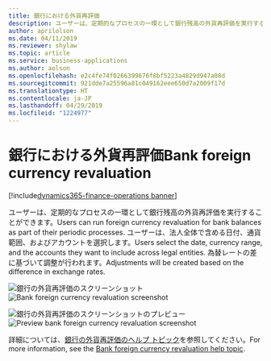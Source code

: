 ```yaml
---
title: 銀行における外貨再評価
description: ユーザーは、定期的なプロセスの一環として銀行残高の外貨再評価を実行することができます。
author: aprilolson
ms.date: 04/11/2019
ms.reviewer: shylaw
ms.topic: article
ms.service: business-applications
ms.author: aolson
ms.openlocfilehash: e2c4fe74f0266399676f8bf5223a4829d947a08d
ms.sourcegitcommit: 921dde7a25596a81c049162eee650d7a2009f17d
ms.translationtype: HT
ms.contentlocale: ja-JP
ms.lasthandoff: 04/29/2019
ms.locfileid: "1224977"
---
```

#  <a name="bank-foreign-currency-revaluation"></a><span data-ttu-id="7eb84-103">銀行における外貨再評価</span><span class="sxs-lookup"><span data-stu-id="7eb84-103">Bank foreign currency revaluation</span></span>
[!include[dynamics365-finance-operations banner](../includes/dynamics365-finance-operations.md)]


<span data-ttu-id="7eb84-104">ユーザーは、定期的なプロセスの一環として銀行残高の外貨再評価を実行することができます。</span><span class="sxs-lookup"><span data-stu-id="7eb84-104">Users can run foreign currency revaluation for bank balances as part of their periodic processes.</span></span> <span data-ttu-id="7eb84-105">ユーザーは、法人全体で含める日付、通貨範囲、およびアカウントを選択します。</span><span class="sxs-lookup"><span data-stu-id="7eb84-105">Users select the date, currency range, and the accounts they want to include across legal entities.</span></span> <span data-ttu-id="7eb84-106">為替レートの差に基づいて調整が行われます。</span><span class="sxs-lookup"><span data-stu-id="7eb84-106">Adjustments will be created based on the difference in exchange rates.</span></span> 

<span data-ttu-id="7eb84-107">![銀行の外貨再評価のスクリーンショット](media/foreign-currency-revaluation.png "銀行の外貨再評価のスクリーンショット")</span><span class="sxs-lookup"><span data-stu-id="7eb84-107">![Bank foreign currency revaluation screenshot](media/foreign-currency-revaluation.png "Bank foreign currency revaluation screenshot")</span></span>

<span data-ttu-id="7eb84-108">![銀行の外貨再評価のスクリーンショットのプレビュー](media/foreign-currency-revaluation-preview.png "銀行の外貨再評価のスクリーンショットのプレビュー")</span><span class="sxs-lookup"><span data-stu-id="7eb84-108">![Preview bank foreign currency revaluation screenshot](media/foreign-currency-revaluation-preview.png "Preview bank foreign currency revaluation screenshot")</span></span>

<span data-ttu-id="7eb84-109">詳細については、[銀行の外貨再評価のヘルプ トピック](https://docs.microsoft.com/dynamics365/unified-operations/financials/cash-bank-management/bank-revaluation)を参照してください。</span><span class="sxs-lookup"><span data-stu-id="7eb84-109">For more information, see the [Bank foreign currency revaluation help topic](https://docs.microsoft.com/dynamics365/unified-operations/financials/cash-bank-management/bank-revaluation).</span></span>
